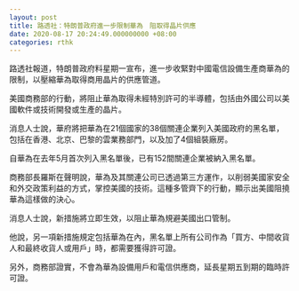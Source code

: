 ```yaml
---
layout: post
title: 路透社：特朗普政府進一步限制華為　阻取得晶片供應
date: 2020-08-17 20:24:49.000000000 +08:00
categories: rthk
---
```


路透社報道，特朗普政府料星期一宣布，進一步收緊對中國電信設備生產商華為的限制，以壓縮華為取得商用晶片的供應管道。

美國商務部的行動，將阻止華為取得未經特別許可的半導體，包括由外國公司以美國軟件或技術開發或生產的晶片。

消息人士說，華府將把華為在21個國家的38個關連企業列入美國政府的黑名單，包括在香港、北京、巴黎的雲業務部門，以及加了4個組裝廠房。

自華為在去年5月首次列入黑名單後，已有152間關連企業被納入黑名單。

商務部長羅斯在聲明說，華為及其關連公司已透過第三方運作，以削弱美國家安全和外交政策利益的方式，掌控美國的技術。這種多管齊下的行動，顯示出美國阻撓華為這樣做的決心。

消息人士說，新措施將立即生效，以阻止華為規避美國出口管制。

他說，另一項新措施規定包括華為在內，黑名單上所有公司作為「買方、中間收貨人和最終收貨人或用戶」時，都需要獲得許可證。

另外，商務部證實，不會為華為設備用戶和電信供應商，延長星期五到期的臨時許可證。
